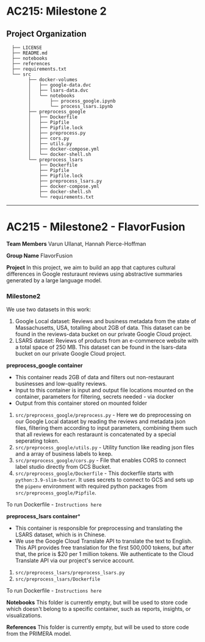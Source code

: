 AC215: Milestone 2
==============================

Project Organization
------------
      ├── LICENSE
      ├── README.md
      ├── notebooks
      ├── references
      ├── requirements.txt
      └── src
            ├── docker-volumes
            │   ├── google-data.dvc
            │   ├── lsars-data.dvc
            │   └── notebooks
            │       ├── process_google.ipynb
            │       └── process_lsars.ipynb
            ├── preprocess_google
            │   ├── Dockerfile
            │   ├── Pipfile
            │   ├── Pipfile.lock
            │   ├── preprocess.py
            │   ├── cors.py
            │   ├── utils.py
            │   ├── docker-compose.yml
            │   └── docker-shell.sh	
            └── preprocess_lsars
                ├── Dockerfile
                ├── Pipfile
                ├── Pipfile.lock
                ├── preprocess_lsars.py
                ├── docker-compose.yml
                ├── docker-shell.sh
                └── requirements.txt

--------
# AC215 - Milestone2 - FlavorFusion

**Team Members**
Varun Ullanat, Hannah Pierce-Hoffman

**Group Name**
FlavorFusion

**Project**
In this project, we aim to build an app that captures cultural differences in Google resturaunt reviews using abstractive summaries generated by a large language model. 

### Milestone2 ###

We use two datasets in this work:
1. Google Local dataset: Reviews and business metadata from the state of Massachusetts, USA, totalling about 2GB of data. This dataset can be found in the reviews-data bucket on our private Google Cloud project.
2. LSARS dataset: Reviews of products from an e-commerece website with a total space of 250 MB. This dataset can be found in the lsars-data bucket on our private Google Cloud project.

**preprocess_google container**
- This container reads 2GB of data and filters out non-restaurant businesses and low-quality reviews. 
- Input to this container is input and output file locations mounted on the container, parameters for filtering, secrets needed - via docker
- Output from this container stored on mounted folder

1. `src/preprocess_google/preprocess.py`  - Here we do preprocessing on our Google Local dataset by reading the reviews and metadata json files, filtering them according to input parameters, combining them such that all reviews for each restaraunt is concatenated by a special seperating token. 
2. `src/preprocess_google/utils.py` - Utility function like reading json files and a array of business labels to keep. 
3. `src/preprocess_google/cors.py` - File that enables CORS to connect label studio directly from GCS Bucket. 
4. `src/preprocess_google/Dockerfile` - This dockerfile starts with  `python:3.9-slim-buster`. It uses secrets to connect to GCS and sets up the `pipenv` environment with required python packages from `src/preprocess_google/Pipfile`. 

To run Dockerfile - `Instructions here`

**preprocess_lsars container***
- This container is responsible for preprocessing and translating the LSARS dataset, which is in Chinese.
- We use the Google Cloud Translate API to translate the text to English. This API provides free translation for the first 500,000 tokens, but after that, the price is $20 per 1 million tokens. We authenticate to the Cloud Translate API via our project's service account.

1. `src/preprocess_lsars/preprocess_lsars.py`
2. `src/preprocess_lsars/Dockerfile`

To run Dockerfile - `Instructions here`

**Notebooks** 
This folder is currently empty, but will be used to store code which doesn't belong to a specific container, such as reports, insights, or visualizations.

**References**
This folder is currently empty, but will be used to store code from the PRIMERA model.
